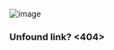 ![image](https://user-images.githubusercontent.com/100814109/199058058-1ad1addf-74bf-43f1-b821-e847955d6799.png)
### Unfound link? <404>

